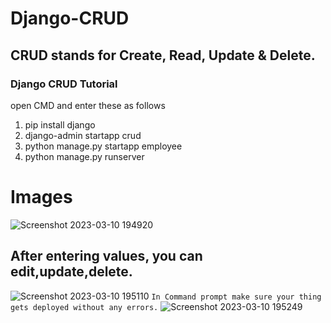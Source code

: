 # Django-CRUD

## CRUD stands for Create, Read, Update & Delete. 

### Django CRUD Tutorial
open CMD and enter these as follows 
1. pip install django
2. django-admin startapp crud
3. python manage.py startapp employee
4. python manage.py runserver

# Images
![Screenshot 2023-03-10 194920](https://user-images.githubusercontent.com/89247662/224342632-11ac8219-480c-4b46-8815-9e779216d669.png)
## After entering values, you can edit,update,delete.
![Screenshot 2023-03-10 195110](https://user-images.githubusercontent.com/89247662/224342657-4b696e2c-7226-4b00-9e08-2fbf0fd88b3e.png)
```In Command prompt make sure your thing gets deployed without any errors.```
![Screenshot 2023-03-10 195249](https://user-images.githubusercontent.com/89247662/224342907-93091634-77c4-4a36-ba4b-4f5214565f23.png)
